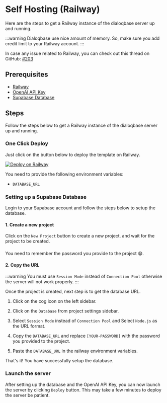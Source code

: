 # Self Hosting (Railway)

Here are the steps to get a Railway instance of the dialoqbase server up and running.

:::warning
Dialoqbase use nice amount of memory. So, make sure you add credit limit to your Railway account.
:::

In case any issue related to Railway, you can check out this thread on GitHub: [#203](https://github.com/n4ze3m/dialoqbase/issues/203)


## Prerequisites

- [Railway](https://railway.app/)
- [OpenAI API Key](https://platform.openai.com/account/api-keys)
- [Supabase Database](https://supabase.com/)

## Steps

Follow the steps below to get a Railway instance of the dialoqbase server up and running.

### One Click Deploy

Just click on the button below to deploy the template on Railway.

[![Deploy on Railway](https://railway.app/button.svg)](https://railway.app/template/TXdjD7?referralCode=olbszX)

You need to provide the following environment variables:

- `DATABASE_URL`


<!-- You can skip the rest of the steps by watching the video below  -->

<!-- <video src="https://video.twimg.com/ext_tw_video/1668206930240864256/pu/vid/1354x720/vL4jyYEHTANSaxpF.mp4" controls="controls" style="width: 100%;"></video> -->

### Setting up a Supabase Database

Login to your Supabase account and follow the steps below to setup the database.

#### 1. Create a new project

Click on the `New Project` button to create a new project. and wait for the project to be created.

<div class="tip custom-block" style="padding-top: 8px">
You need to remember the password you provide to the project 😁.
</div>


#### 2. Copy the URL

:::warning
You must use `Session Mode` instead of `Connection Pool` otherwise the server will not work properly.
:::

Once the project is created, next step is to get the database URL.

1. Click on the cog icon on the left sidebar.

2. Click on the `Database`  from project settings sidebar.

3. Select `Session Mode` instead of `Connection Pool` and Select `Node.js` as the URL format.

4. Copy the `DATABASE_URL` and replace `[YOUR-PASSWORD]` with the password you provided to the project.

5. Paste the `DATABASE_URL` in the railway environment variables. 


That's it! You have successfully setup the database.


### Launch the server

After setting up the database and the OpenAI API Key, you can now launch the server by clicking `Deploy` button. This may take a few minutes to deploy the server be patient.